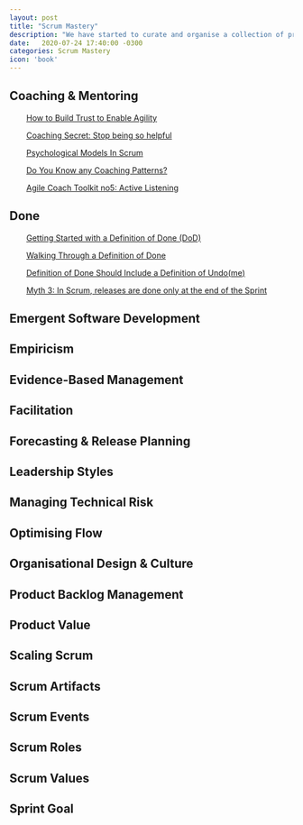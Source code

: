```yaml
---
layout: post
title: "Scrum Mastery"
description: "We have started to curate and organise a collection of practical topics, techniques, tips n tricks to help with Scrum Mastery"
date:   2020-07-24 17:40:00 -0300
categories: Scrum Mastery
icon: 'book'
---
```

<h2 style="text-align: left;">Coaching &amp; Mentoring</h2>
<p style="text-align: left; padding-left: 30px;"><a href="https://www.scrum.org/resources/blog/how-build-trust-enable-agility">How to Build Trust to Enable Agility</a></p>
<p style="text-align: left; padding-left: 30px;"><a href="https://www.agilesocks.com/coaching-secrets-stop-being-helpful">Coaching Secret: Stop being so helpful</a></p>
<p style="text-align: left; padding-left: 30px;"><a href="https://www.scrum.org/resources/psychological-models-scrum">Psychological Models In Scrum</a></p>
<p style="text-align: left; padding-left: 30px;"><a href="https://www.scrum.org/resources/blog/do-you-know-any-coaching-patterns">Do You Know any Coaching Patterns?</a></p>
<p style="text-align: left; padding-left: 30px;"><a href="https://www.scrum.org/resources/blog/agile-coach-toolkit-5-active-listening">Agile Coach Toolkit no5: Active Listening</a></p>
<h2 style="text-align: left;">Done</h2>
<p style="text-align: left; padding-left: 30px;"><a href="https://www.scrum.org/resources/blog/getting-started-definition-done-dod/">Getting Started with a Definition of Done (DoD)</a></p>
<p style="text-align: left; padding-left: 30px;"><a href="https://www.scrum.org/resources/blog/walking-through-definition-done/">Walking Through a Definition of Done</a></p>
<p style="text-align: left; padding-left: 30px;"><a href="https://www.scrum.org/resources/blog/definition-done-should-include-definition-undone/">Definition of Done Should Include a Definition of Undo(me)</a></p>
<p style="text-align: left; padding-left: 30px;"><a href="https://www.scrum.org/resources/blog/myth-3-scrum-releases-are-done-only-end-sprint/">Myth 3: In Scrum, releases are done only at the end of the Sprint</a></p>
<h2 style="text-align: left;">Emergent Software Development</h2>
<h2 style="text-align: left;">Empiricism</h2>
<h2 style="text-align: left;">Evidence-Based Management</h2>
<h2 style="text-align: left;">Facilitation</h2>
<h2 style="text-align: left;">Forecasting &amp; Release Planning</h2>
<h2 style="text-align: left;">Leadership Styles</h2>
<h2 style="text-align: left;">Managing Technical Risk</h2>
<h2 style="text-align: left;">Optimising Flow</h2>
<h2 style="text-align: left;">Organisational Design &amp; Culture</h2>
<h2 style="text-align: left;">Product Backlog Management</h2>
<h2 style="text-align: left;">Product Value</h2>
<h2 style="text-align: left;">Scaling Scrum</h2>
<h2 style="text-align: left;">Scrum Artifacts</h2>
<h2 style="text-align: left;">Scrum Events</h2>
<h2 style="text-align: left;">Scrum Roles</h2>
<h2 style="text-align: left;">Scrum Values</h2>
<h2 style="text-align: left;">Sprint Goal</h2>
